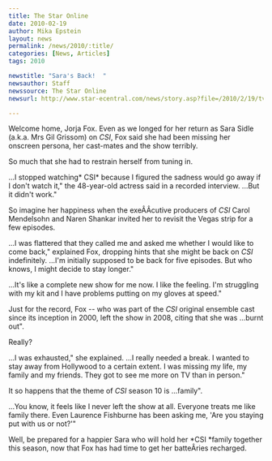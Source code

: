 ```yaml
---
title: The Star Online
date: 2010-02-19
author: Mika Epstein
layout: news
permalink: /news/2010/:title/
categories: [News, Articles]
tags: 2010

newstitle: "Sara's Back!  "
newsauthor: Staff  
newssource: The Star Online  
newsurl: http://www.star-ecentral.com/news/story.asp?file=/2010/2/19/tvnradio/5694184&sec=tvnradio  

---
```


Welcome home, Jorja Fox. Even as we longed for her return as Sara Sidle (a.k.a. Mrs Gil Grissom) on *CSI*, Fox said she had been missing her onscreen persona, her cast-mates and the show terribly. 

So much that she had to restrain herself from tuning in. 

...I stopped watching* CSI* because I figured the sadness would go away if I don't watch it," the 48-year-old actress said in a recorded interview. ...But it didn't work." 

So imagine her happiness when the exeÂ­Â­cutive producers of *CSI* Carol Mendelsohn and Naren Shankar invited her to revisit the Vegas strip for a few episodes. 

...I was flattered that they called me and asked me whether I would like to come back," explained Fox, dropping hints that she might be back on *CSI* indefinitely. ...I'm initially supposed to be back for five episodes. But who knows, I might decide to stay longer." 

...It's like a complete new show for me now. I like the feeling. I'm struggling with my kit and I have problems putting on my gloves at speed." 

Just for the record, Fox -- who was part of the *CSI* original ensemble cast since its inception in 2000, left the show in 2008, citing that she was ...burnt out". 

Really? 

...I was exhausted," she explained. ...I really needed a break. I wanted to stay away from Hollywood to a certain extent. I was missing my life, my family and my friends. They got to see me more on TV than in person." 

It so happens that the theme of *CSI* season 10 is ...family". 

...You know, it feels like I never left the show at all. Everyone treats me like family there. Even Laurence Fishburne has been asking me, 'Are you staying put with us or not?'" 

Well, be prepared for a happier Sara who will hold her *CSI *family together this season, now that Fox has had time to get her batteÂ­ries recharged.  
